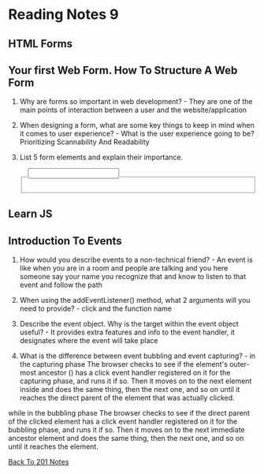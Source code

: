 # Reading Notes 9

## HTML Forms

## Your first Web Form. How To Structure A Web Form

1. Why are forms so important in web development? - They are one of the main points of interaction between a user and the website/application

2. When designing a form, what are some key things to keep in mind when it comes to user experience? - What is the user experience going to be? Prioritizing Scannability And Readability

3. List 5 form elements and explain their importance. <form> <fieldset> <legend> <label> <input>

## Learn JS

## Introduction To Events

1. How would you describe events to a non-technical friend? - An event is like when you are in a room and people are talking and you here someone say your name you recognize that and know to listen to that event and follow the path

2. When using the addEventListener() method, what 2 arguments will you need to provide? - click and the function name

3. Describe the event object. Why is the target within the event object useful? - It provides extra features and info to the event handler, it designates where the event will take place

4. What is the difference between event bubbling and event capturing? - in the capturing phase The browser checks to see if the element's outer-most ancestor (<html>) has a click event handler registered on it for the capturing phase, and runs it if so.
Then it moves on to the next element inside <html> and does the same thing, then the next one, and so on until it reaches the direct parent of the element that was actually clicked.

while in the bubbling phase The browser checks to see if the direct parent of the clicked element has a click event handler registered on it for the bubbling phase, and runs it if so.
Then it moves on to the next immediate ancestor element and does the same thing, then the next one, and so on until it reaches the <html> element.

[Back To 201 Notes](https://stevenrej.github.io/reading-notes/readingnotes201main)
